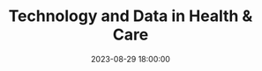 ---
title: Technology and Data in Health & Care
description: 
date: 2023-08-29 18:00:00
speakers:
attendance: 28
---